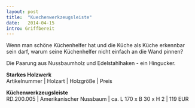 ```yaml
---
layout: post
title:  "Kuechenwerkzeugsleiste"
date:   2014-04-15
intro: Griffbereit
---
```


Wenn man schöne Küchenhelfer hat und die Küche als Küche erkennbar sein darf, 
warum seine Küchenhelfer nicht einfach an die Wand pinnen?


Die Paarung aus Nussbaumholz und Edelstahlhaken - ein Hingucker.



**Starkes Holzwerk**   
Artikelnummer \| Holzart \| Holzgröße \| Preis

**Küchenwerkzeugsleiste**    
RD.200.005  \| 	Amerikanischer Nussbaum \| ca. L 170 x B 30 x H 2 \| 119 EUR
